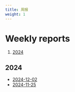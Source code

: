 ```yaml
---
title: 周报
weight: 1
---
```


# Weekly reports

1. [2024](#2024)

## 2024

- [2024-12-02](20241202.md)
- [2024-11-25](20241125.md)
